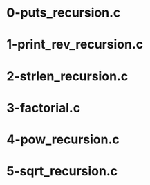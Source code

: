 # 0-puts_recursion.c
# 1-print_rev_recursion.c
# 2-strlen_recursion.c
# 3-factorial.c
# 4-pow_recursion.c
# 5-sqrt_recursion.c
